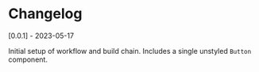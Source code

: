 # Changelog

[0.0.1] - 2023-05-17

Initial setup of workflow and build chain. Includes a single unstyled `Button` component.
